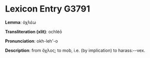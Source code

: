 # Lexicon Entry G3791

**Lemma**: ὀχλέω

**Transliteration (xlit)**: ochléō

**Pronunciation**: okh-leh'-o

**Description**:
from ὄχλος; to mob, i.e. (by implication) to harass:--vex.
